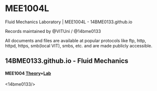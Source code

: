 # MEE1004L
Fluid Mechanics Laboratory | MEE1004L - 14BME0133.github.io

Records maintained by @VITUni / @14bme0133

All documents and files are available at popular protocols like ftp, http, httpd, https, smb(local VIT), smbs, etc. and are made publicly accessible.


## 14BME0133.github.io - Fluid Mechanics 

#### MEE1004 [Theory](https://14bme0133.github.io/MEE1004/)+[Lab](https://14bme0133.github.io/MEE1004L/)
<14bme0133/>
